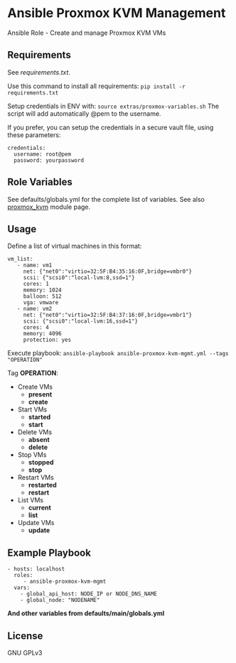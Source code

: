 Ansible Proxmox KVM Management
==============================

Ansible Role - Create and manage Proxmox KVM VMs

Requirements
------------

See *requirements.txt*.

Use this command to install all requirements:
`pip install -r requirements.txt`

Setup credentials in ENV with:
`source extras/proxmox-variables.sh`
The script will add automatically @pem to the username.

If you prefer, you can setup the credentials in a secure vault file, using these parameters:
    
    credentials:
      username: root@pem
      password: yourpassword


Role Variables
--------------

See defaults/globals.yml for the complete list of variables.
See also [proxmox_kvm](https://docs.ansible.com/ansible/latest/modules/proxmox_kvm_module.html) module page.

Usage
-----

Define a list of virtual machines in this format:

    vm_list:
       - name: vm1
         net: {"net0":"virtio=32:5F:B4:35:16:0F,bridge=vmbr0"}
         scsi: {"scsi0":"local-lvm:8,ssd=1"}
         cores: 1
         memory: 1024
         balloon: 512
         vga: vmware
       - name: vm2
         net: {"net0":"virtio=32:5F:B4:37:16:0F,bridge=vmbr1"}
         scsi: {"scsi0":"local-lvm:16,ssd=1"}
         cores: 4
         memory: 4096
         protection: yes
        
         

Execute playbook:
`ansible-playbook ansible-proxmox-kvm-mgmt.yml --tags "OPERATION"`

Tag **OPERATION**:
  * Create VMs
    * **present**
    * **create**
  * Start VMs
    * **started**
    * **start**
  * Delete VMs
    * **absent**
    * **delete**
  * Stop VMs
    * **stopped**
    * **stop**
  * Restart VMs
    * **restarted**
    * **restart**
  * List VMs
    * **current**
    * **list**
  * Update VMs
    * **update** 


Example Playbook
----------------

    - hosts: localhost  
      roles:
         - ansible-proxmox-kvm-mgmt
      vars:
        - global_api_host: NODE_IP or NODE_DNS_NAME
        - global_node: "NODENAME"

**And other variables from defaults/main/globals.yml**

License
-------

GNU GPLv3